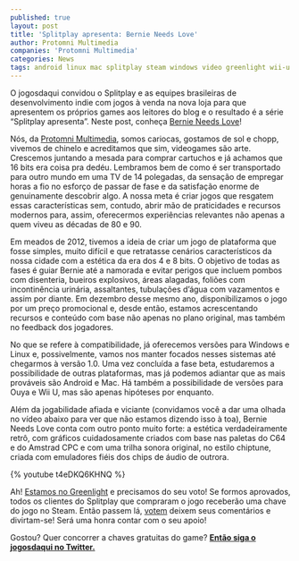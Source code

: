 ```yaml
---
published: true
layout: post
title: 'Splitplay apresenta: Bernie Needs Love'
author: Protomni Multimedia
companies: 'Protomni Multimedia'
categories: News
tags: android linux mac splitplay steam windows video greenlight wii-u wii ouya
---
```

O jogosdaqui convidou o Splitplay e as equipes brasileiras de desenvolvimento indie com jogos &#224; venda na nova loja para que apresentem os pr&#243;prios games aos leitores do blog e o resultado &#233; a s&#233;rie &#8220;Splitplay apresenta&#8221;. Neste post, conhe&#231;a [Bernie Needs Love](http://www.splitplay.com/pt/games/bernie-needs-love-a8f7442d-9599-4c9e-9024-58c4d9141e15)!
 
N&#243;s, da [Protomni Multimedia](https://www.facebook.com/protomni), somos cariocas, gostamos de sol e chopp, vivemos de chinelo e acreditamos que sim, videogames s&#227;o arte. Crescemos juntando a mesada para comprar cartuchos e j&#225; achamos que 16 bits era coisa pra ded&#233;u. Lembramos bem de como &#233; ser transportado para outro mundo em uma TV de 14 polegadas, da sensa&#231;&#227;o de empregar horas a fio no esfor&#231;o de passar de fase e da satisfa&#231;&#227;o enorme de genuinamente descobrir algo. A nossa meta &#233; criar jogos que resgatem essas caracter&#237;sticas sem, contudo, abrir m&#227;o de praticidades e recursos modernos para, assim, oferecermos experi&#234;ncias relevantes n&#227;o apenas a quem viveu as d&#233;cadas de 80 e 90.
 
Em meados de 2012, tivemos a ideia de criar um jogo de plataforma que fosse simples, muito dif&#237;cil e que retratasse cen&#225;rios caracter&#237;sticos da nossa cidade com a est&#233;tica da era dos 4 e 8 bits. O objetivo de todas as fases &#233; guiar Bernie at&#233; a namorada e evitar perigos que incluem pombos com disenteria, bueiros explosivos, &#225;reas alagadas, foli&#245;es com incontin&#234;ncia urin&#225;ria, assaltantes, tubula&#231;&#245;es d&#8217;&#225;gua com vazamentos e assim por diante. Em dezembro desse mesmo ano, disponibilizamos o jogo por um pre&#231;o promocional e, desde ent&#227;o, estamos acrescentando recursos e conte&#250;do com base n&#227;o apenas no plano original, mas tamb&#233;m no feedback dos jogadores.
 
No que se refere &#224; compatibilidade, j&#225; oferecemos vers&#245;es para Windows e Linux e, possivelmente, vamos nos manter focados nesses sistemas at&#233; chegarmos &#224; vers&#227;o 1.0. Uma vez conclu&#237;da a fase beta, estudaremos a possibilidade de outras plataformas, mas j&#225; podemos adiantar que as mais prov&#225;veis s&#227;o Android e Mac. H&#225; tamb&#233;m a possibilidade de vers&#245;es para Ouya e Wii U, mas s&#227;o apenas hip&#243;teses por enquanto.
 
Al&#233;m da jogabilidade afiada e viciante (convidamos voc&#234; a dar uma olhada no v&#237;deo abaixo para ver que n&#227;o estamos dizendo isso &#224; toa), Bernie Needs Love conta com outro ponto muito forte: a est&#233;tica verdadeiramente retr&#244;, com gr&#225;ficos cuidadosamente criados com base nas paletas do C64 e do Amstrad CPC e com uma trilha sonora original, no estilo chiptune, criada com emuladores fi&#233;is dos chips de &#225;udio de outrora.
 
{% youtube t4eDKQ6KHNQ %}
 
Ah! [Estamos no Greenlight](http://steamcommunity.com/sharedfiles/filedetails/?id=255366445) e precisamos do seu voto! Se formos aprovados, todos os clientes do Splitplay que compraram o jogo receber&#227;o uma chave do jogo no Steam. Ent&#227;o passem l&#225;, [votem](http://steamcommunity.com/sharedfiles/filedetails/?id=255366445) deixem seus coment&#225;rios e divirtam-se! Ser&#225; uma honra contar com o seu apoio!

Gostou? Quer concorrer a chaves gratuitas do game?
**[Ent&#227;o siga o jogosdaqui no Twitter.](https://twitter.com/jogosdaqui)**